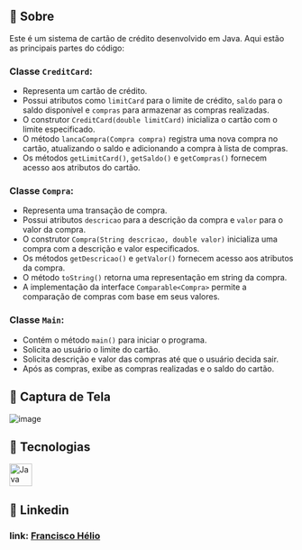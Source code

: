## 📝 Sobre
Este é um sistema de cartão de crédito desenvolvido em Java. Aqui estão as principais partes do código:

### Classe `CreditCard`:
- Representa um cartão de crédito.
- Possui atributos como `limitCard` para o limite de crédito, `saldo` para o saldo disponível e `compras` para armazenar as compras realizadas.
- O construtor `CreditCard(double limitCard)` inicializa o cartão com o limite especificado.
- O método `lancaCompra(Compra compra)` registra uma nova compra no cartão, atualizando o saldo e adicionando a compra à lista de compras.
- Os métodos `getLimitCard()`, `getSaldo()` e `getCompras()` fornecem acesso aos atributos do cartão.

### Classe `Compra`:
- Representa uma transação de compra.
- Possui atributos `descricao` para a descrição da compra e `valor` para o valor da compra.
- O construtor `Compra(String descricao, double valor)` inicializa uma compra com a descrição e valor especificados.
- Os métodos `getDescricao()` e `getValor()` fornecem acesso aos atributos da compra.
- O método `toString()` retorna uma representação em string da compra.
- A implementação da interface `Comparable<Compra>` permite a comparação de compras com base em seus valores.

### Classe `Main`:
- Contém o método `main()` para iniciar o programa.
- Solicita ao usuário o limite do cartão.
- Solicita descrição e valor das compras até que o usuário decida sair.
- Após as compras, exibe as compras realizadas e o saldo do cartão.

## 📸 Captura de Tela
![image](https://github.com/franciscgg/CreditCard/assets/113110382/a0ed6389-972f-433a-bd40-a91aebe791c7)


## 🚀 Tecnologias
<div>
  <img src="https://cdn.jsdelivr.net/gh/devicons/devicon/icons/java/java-original.svg" alt="Java" title="Java" width="40" height="40"/>
</div>

## 💼 Linkedin
### link: [Francisco Hélio](https://www.linkedin.com/in/francisco-helio/)
